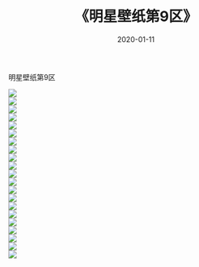﻿---
layout: post
title:  《明星壁纸第9区》
date:   2020-01-11
img: http://img.660000.xyz/Sharelink/壁纸/明星壁纸/明星壁纸第9区/000-9.jpg
categories: [美女, 清纯, 唯美]
---

明星壁纸第9区

  ![](http://img.660000.xyz/Sharelink/壁纸/明星壁纸/189.jpg) <br> ![](http://img.660000.xyz/Sharelink/壁纸/明星壁纸/190.jpg) <br> ![](http://img.660000.xyz/Sharelink/壁纸/明星壁纸/191.jpg) <br> ![](http://img.660000.xyz/Sharelink/壁纸/明星壁纸/192.jpg) <br> ![](http://img.660000.xyz/Sharelink/壁纸/明星壁纸/193.jpg) <br> ![](http://img.660000.xyz/Sharelink/壁纸/明星壁纸/194.jpg) <br> ![](http://img.660000.xyz/Sharelink/壁纸/明星壁纸/195.jpg) <br> ![](http://img.660000.xyz/Sharelink/壁纸/明星壁纸/196.jpg) <br> ![](http://img.660000.xyz/Sharelink/壁纸/明星壁纸/197.jpg) <br> ![](http://img.660000.xyz/Sharelink/壁纸/明星壁纸/198.jpg) <br> ![](http://img.660000.xyz/Sharelink/壁纸/明星壁纸/199.jpg) <br> ![](http://img.660000.xyz/Sharelink/壁纸/明星壁纸/200.jpg) <br> ![](http://img.660000.xyz/Sharelink/壁纸/明星壁纸/201.jpg) <br> ![](http://img.660000.xyz/Sharelink/壁纸/明星壁纸/202.jpg) <br> ![](http://img.660000.xyz/Sharelink/壁纸/明星壁纸/203.jpg) <br> ![](http://img.660000.xyz/Sharelink/壁纸/明星壁纸/204.jpg) <br> ![](http://img.660000.xyz/Sharelink/壁纸/明星壁纸/205.jpg) <br> ![](http://img.660000.xyz/Sharelink/壁纸/明星壁纸/206.jpg) <br> ![](http://img.660000.xyz/Sharelink/壁纸/明星壁纸/207.jpg) <br> ![](http://img.660000.xyz/Sharelink/壁纸/明星壁纸/208.jpg) <br> ![](http://img.660000.xyz/Sharelink/壁纸/明星壁纸/209.jpg) <br>